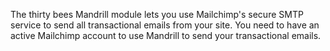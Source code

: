 The thirty bees Mandrill module lets you use Mailchimp's secure SMTP service to send all transactional emails from your site. You need to have an active Mailchimp account to use Mandrill to send your transactional emails.